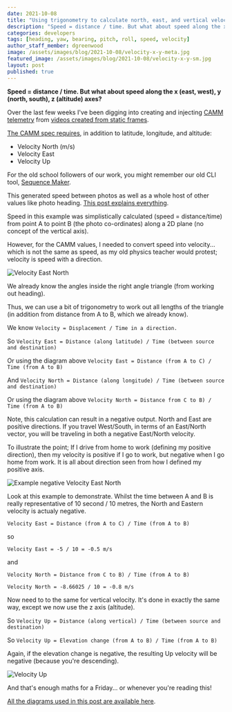 ```yaml
---
date: 2021-10-08
title: "Using trigonometry to calculate north, east, and vertical velocity between photos"
description: "Speed = distance / time. But what about speed along the x (east, west), y (north, south), z (altitude) axes?"
categories: developers
tags: [heading, yaw, bearing, pitch, roll, speed, velocity]
author_staff_member: dgreenwood
image: /assets/images/blog/2021-10-08/velocity-x-y-meta.jpg
featured_image: /assets/images/blog/2021-10-08/velocity-x-y-sm.jpg
layout: post
published: true
---
```


**Speed = distance / time. But what about speed along the x (east, west), y (north, south), z (altitude) axes?**

Over the last few weeks I've been digging into creating and injecting [CAMM telemetry](/blog/metadata-exif-xmp-360-video-files-camm-camera-motion-metadata-spec) from [videos created from static frames](/blog/turn-360-photos-into-360-video).

[The CAMM spec requires](https://developers.google.com/streetview/publish/camm-spec), in addition to latitude, longitude, and altitude:

* Velocity North (m/s)
* Velocity East
* Velocity Up

For the old school followers of our work, you might remember our old CLI tool, [Sequence Maker](https://github.com/trek-view/sequence-maker).

This generated speed between photos as well as a whole host of other values like photo heading. [This post explains everything](/blog/what-direction-are-you-facing).

Speed in this example was simplistically calculated (speed = distance/time) from point A to point B (the photo co-ordinates) along a 2D plane (no concept of the vertical axis).

However, for the CAMM values, I needed to convert speed into velocity... which is not the same as speed, as my old physics teacher would protest; velocity is speed with a direction.

<img class="img-fluid" src="/assets/images/blog/2021-10-08/velocity-east-north.jpg
" alt="Velocity East North" title="Velocity East North" />

We already know the angles inside the right angle triangle (from working out heading).

Thus, we can use a bit of trigonometry to work out all lengths of the triangle (in addition from distance from A to B, which we already know).

We know `Velocity = Displacement / Time in a direction.`

So `Velocity East = Distance (along latitude) / Time (between source and destination)`

Or using the diagram above `Velocity East = Distance (from A to C) / Time (from A to B)`

And `Velocity North = Distance (along longitude) / Time (between source and destination)`

Or using the diagram above `Velocity North = Distance from C to B) / Time (from A to B)`

Note, this calculation can result in a negative output. North and East are positive directions. If you travel West/South, in terms of an East/North vector, you will be traveling in both a negative East/North velocity.

To illustrate the point; If I drive from home to work (defining my positive direction), then my velocity is positive if I go to work, but negative when I go home from work. It is all about direction seen from how I defined my positive axis. 

<img class="img-fluid" src="/assets/images/blog/2021-10-08/velocity-east-north-negative-example.jpg
" alt="Example negative Velocity East North" title="Example negative Velocity East North" />

Look at this example to demonstrate. Whilst the time between A and B is really representative of 10 second / 10 metres, the North and Eastern velocity is actualy negative.

`Velocity East = Distance (from A to C) / Time (from A to B)`

so 

`Velocity East = -5 / 10 = -0.5 m/s`

and 

`Velocity North = Distance from C to B) / Time (from A to B)`

`Velocity North = -8.66025 / 10 = -0.8 m/s`

Now need to to the same for vertical velocity. It's done in exactly the same way, except we now use the z axis (altitude).

So `Velocity Up = Distance (along vertical) / Time (between source and destination)`

So `Velocity Up = Elevation change (from A to B) / Time (from A to B)`

Again, if the elevation change is negative, the resulting Up velocity will be negative (because you're descending).

<img class="img-fluid" src="/assets/images/blog/2021-10-08/velocity-up.jpg
" alt="Velocity Up" title="Velocity Up" />

And that's enough maths for a Friday... or whenever you're reading this!

[All the diagrams used in this post are available here](https://docs.google.com/presentation/d/1otcjbxGghKLqzOcEjfzHsXf22VG8zQVvknpMOKcccDY/edit).